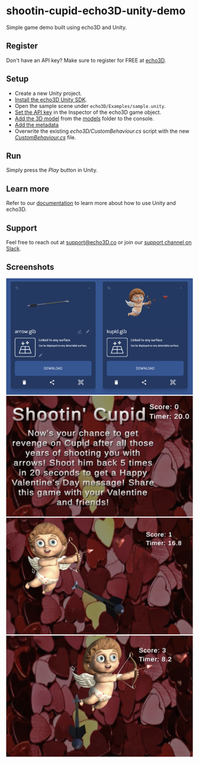 # shootin-cupid-echo3D-unity-demo
Simple game demo built using echo3D and Unity.

## Register
Don't have an API key? Make sure to register for FREE at [echo3D](https://console.echo3D.co/#/auth/register).

## Setup
* Create a new Unity project.
* [Install the echo3D Unity SDK](https://docs.echo3D.co/unity/installation).
* Open the sample scene under `echo3D/Examples/sample.unity`.
* [Set the API key](https://docs.echo3D.co/unity/using-the-sdk) in the Inspector of the echo3D game object.
* [Add the 3D model](https://docs.echo3D.co/quickstart/add-a-3d-model) from the [models](./Models) folder to the console.
* [Add the metadata](https://docs.echo3D.co/web-console/manage-pages/data-page/how-to-add-data#adding-metadata)
* Overwrite the existing _echo3D/CustomBehaviour.cs_ script with the new [_CustomBehaviour.cs_](./CustomBehaviour.cs) file.

## Run
Simply press the _Play_ button in Unity.

## Learn more
Refer to our [documentation](https://docs.echo3D.co/unity/) to learn more about how to use Unity and echo3D.

## Support
Feel free to reach out at [support@echo3D.co](mailto:support@echo3D.co) or join our [support channel on Slack](https://go.echo3D.co/join). 

## Screenshots
![echo3D console screenshot](/Screenshots/echo3Dconsole.png)
![Start screen](/Screenshots/startScreen.png)
![Unity scene screenshot](/Screenshots/gameplay1.png)
![Unity scene screenshot](/Screenshots/gameplay2.png)
